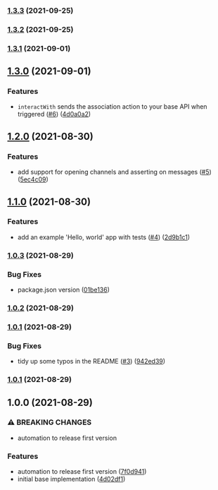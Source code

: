 ### [1.3.3](https://github.com/chrishutchinson/slack-testing-library/compare/1.3.2...1.3.3) (2021-09-25)

### [1.3.2](https://github.com/chrishutchinson/slack-testing-library/compare/1.3.1...1.3.2) (2021-09-25)

### [1.3.1](https://github.com/chrishutchinson/slack-testing-library/compare/1.3.0...1.3.1) (2021-09-01)

## [1.3.0](https://github.com/chrishutchinson/slack-testing-library/compare/1.2.0...1.3.0) (2021-09-01)


### Features

* `interactWith` sends the association action to your base API when triggered ([#6](https://github.com/chrishutchinson/slack-testing-library/issues/6)) ([4d0a0a2](https://github.com/chrishutchinson/slack-testing-library/commit/4d0a0a2acb36c1f03fa9f4234453bdfc483f2359))

## [1.2.0](https://github.com/chrishutchinson/slack-testing-library/compare/1.1.0...1.2.0) (2021-08-30)


### Features

* add support for opening channels and asserting on messages ([#5](https://github.com/chrishutchinson/slack-testing-library/issues/5)) ([5ec4c09](https://github.com/chrishutchinson/slack-testing-library/commit/5ec4c092297eb3a1798f14d45d72b153331a4a4c))

## [1.1.0](https://github.com/chrishutchinson/slack-testing-library/compare/1.0.3...1.1.0) (2021-08-30)


### Features

* add an example 'Hello, world' app with tests ([#4](https://github.com/chrishutchinson/slack-testing-library/issues/4)) ([2d9b1c1](https://github.com/chrishutchinson/slack-testing-library/commit/2d9b1c1d9e37dd5a662f54c1248945442217777b))

### [1.0.3](https://github.com/chrishutchinson/slack-testing-library/compare/1.0.2...1.0.3) (2021-08-29)


### Bug Fixes

* package.json version ([01be136](https://github.com/chrishutchinson/slack-testing-library/commit/01be1360afc2f021829862a072408d3536c00791))

### [1.0.2](https://github.com/chrishutchinson/slack-testing-library/compare/1.0.1...1.0.2) (2021-08-29)

### [1.0.1](https://github.com/chrishutchinson/slack-testing-library/compare/1.0.0...1.0.1) (2021-08-29)


### Bug Fixes

* tidy up some typos in the README ([#3](https://github.com/chrishutchinson/slack-testing-library/issues/3)) ([942ed39](https://github.com/chrishutchinson/slack-testing-library/commit/942ed392900e350b6b05d9f4c80b4448bd53d948))

### [1.0.1](https://github.com/chrishutchinson/slack-testing-library/compare/1.0.0...1.0.1) (2021-08-29)

## 1.0.0 (2021-08-29)


### ⚠ BREAKING CHANGES

* automation to release first version

### Features

* automation to release first version ([7f0d941](https://github.com/chrishutchinson/slack-testing-library/commit/7f0d941f5a7522df70008e6d9a786dc918f5368a))
* initial base implementation ([4d02df1](https://github.com/chrishutchinson/slack-testing-library/commit/4d02df1eaf6bbffbdf7a3559c1b0836a5c127946))

